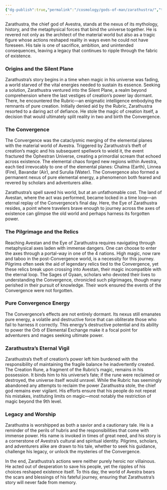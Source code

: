 ```yaml
---
{"dg-publish":true,"permalink":"/cosmology/gods-of-man/zarathustra/","tags":["gardenEntry"]}
---
```


Zarathustra, the chief god of Avestra, stands at the nexus of its mythology, history, and the metaphysical forces that bind the universe together. He is revered not only as the architect of the material world but also as a tragic figure whose actions reshaped reality in ways even he could not have foreseen. His tale is one of sacrifice, ambition, and unintended consequences, leaving a legacy that continues to ripple through the fabric of existence.

### Origins and the Silent Plane

Zarathustra’s story begins in a time when magic in his universe was fading, a world starved of the vital energies needed to sustain its essence. Seeking a solution, Zarathustra ventured into the Silent Plane, a realm beyond comprehension where the last vestiges of creation’s power lay dormant. There, he encountered the Rubric—an enigmatic intelligence embodying the remnants of pure creation. Initially denied aid by the Rubric, Zarathustra resorted to a daring act of defiance. He stole the magic of creation itself, a decision that would ultimately split reality in two and birth the Convergence.

### The Convergence

The Convergence was the cataclysmic merging of the elemental planes with the material world of Avestra. Triggered by Zarathustra’s theft of creation’s magic and his subsequent spellwork to wield it, the event fractured the Ophestran Universe, creating a primordial scream that echoed across existence. The elemental chaos forged new regions within Avestra, each tied irrevocably to one of the elemental planes: Chalma (Earth), Linnea (Fire), Bavandar (Air), and Surulia (Water). The Convergence also formed a permanent nexus of pure elemental energy, a phenomenon both feared and revered by scholars and adventurers alike.

Zarathustra’s spell saved his world, but at an unfathomable cost. The land of Avestan, where the act was performed, became locked in a time loop—an eternal replay of the Convergence’s final day. Here, the Eye of Zarathustra resides, a point where travelers brave enough to journey across the axes of existence can glimpse the old world and perhaps harness its forgotten power.

### The Pilgrimage and the Relics

Reaching Avestan and the Eye of Zarathustra requires navigating through metaphysical axes laden with immense dangers. One can choose to enter the axes through a portal-way in one of the 4 nations. High magic, now rare and taboo in the post-Convergence world, is a necessity for this journey. Pilgrims often seek the aid of legendary relics tied to the Convergence, yet these relics break upon crossing into Avestan, their magic incompatible with the eternal loop. The Sages of Gyaan, scholars who devoted their lives to understanding the Convergence, chronicled such pilgrimages, though many perished in their pursuit of knowledge. Their work ensured the events of the Convergence were not forgotten.

### Pure Convergence Energy

The Convergence’s effects are not entirely dormant. Its nexus still emanates pure energy, a volatile and destructive force that can obliterate those who fail to harness it correctly. This energy’s destructive potential and its ability to power the Orb of Elemental Exchange make it a focal point for adventurers and mages seeking ultimate power.

### Zarathustra’s Eternal Vigil

Zarathustra’s theft of creation’s power left him burdened with the responsibility of maintaining the fragile balance he inadvertently created. The Creation Rune, a fragment of the Rubric’s magic, remains in his possession. It binds him to his universe’s fate; if the rune were reclaimed or destroyed, the universe itself would unravel. While the Rubric has seemingly abandoned any attempts to reclaim the power Zarathustra stole, the chief god remains ever vigilant. His efforts ensure that his people do not repeat his mistakes, instituting limits on magic—most notably the restriction of magic beyond the 9th level.

### Legacy and Worship

Zarathustra is worshipped as both a savior and a cautionary tale. He is a reminder of the perils of hubris and the responsibilities that come with immense power. His name is invoked in times of great need, and his story is a cornerstone of Avestra’s cultural and spiritual identity. Pilgrims, scholars, and adventurers alike are drawn to his tale, whether to seek his guidance, challenge his legacy, or unlock the mysteries of the Convergence.

In the end, Zarathustra’s actions were neither purely heroic nor villainous. He acted out of desperation to save his people, yet the ripples of his choices reshaped existence itself. To this day, the world of Avestra bears the scars and blessings of his fateful journey, ensuring that Zarathustra’s story will never fade from memory.